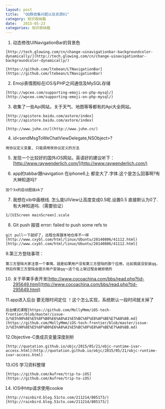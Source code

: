```yaml
---
layout: post
title:  "QQ群收集问题以及资源01"
category: 知识收纳箱
date:   2015-05-23 
categories: 知识收纳箱 
---
```


1.	动态修改UINavigationBar的背景色

```
[http://tech.glowing.com/cn/change-uinavigationbar-backgroundcolor-dynamically/](http://tech.glowing.com/cn/change-uinavigationbar-backgroundcolor-dynamically/)

[https://github.com/ltebean/LTNavigationBar](https://github.com/ltebean/LTNavigationBar)
```

2.	Emoji表情图标在iOS与PHP之间通信及MySQL存储

```
[http://wpceo.com/supporting-emoji-on-php-mysql/](http://wpceo.com/supporting-emoji-on-php-mysql/) 

```

3.	收集了一些Api网站，关于天气、地图等等都有的Api大全网站。

```
[http://apistore.baidu.com/astore/index](http://apistore.baidu.com/astore/index)

[http://www.juhe.cn/](http://www.juhe.cn/)
```

4.	id<sendMsgToWeChatViewDelegate,NSObject>?

```
用协议定义变量, 只能调用改协议定义的方法
```

5.	发现一个比较好的国外iOS网站，英语好的建议听下：[http://www.raywenderlich.com/](http://www.raywenderlich.com/)

6.	app的tabbar跟navigation 在iphone6上 都变大了.字体.这个是怎么回事啊?有大神知道吗?

```
加个3x的启动图就ok了
```

7.	我想在xib中画根线. 怎么能UIView让高度变成0.5呢.设置0.5  直接默认为0了.有大神知道吗.（需要验证）

```
1/[UIScreen mainScreen].scale 
```

8.	Git push 报错 error: failed to push some refs to

```
git pull一下就好了，远程仓库跟本地仓库不一样
(http://www.cxybl.com/html/linux/Ubuntu/20140806/41112.html)[http://www.cxybl.com/html/linux/Ubuntu/20140806/41112.html]
```

9.第三方登陆事项：

```
第三方登陆大家注意一个事情，就是如果用户没有第三方登陆的那个应用，比如我就没安装qq，然后你第三方登陆会提示用户安装qq～这个在上架过程会被拒绝的
```

10.	关于苹果手表开发[http://www.cocoachina.com/bbs/read.php?tid-295649.html](http://www.cocoachina.com/bbs/read.php?tid-295649.html)

11.app进入后台  要无限时间定位  ！这个怎么实现，系统默认一段时间就关掉了

```
后台模式课程[https://github.com/MollyMmm/iOS-tech-frontier/blob/master/issue-3/%E5%90%8E%E5%8F%B0%E6%A8%A1%E5%BC%8F%E8%AF%BE%E7%A8%8B.md](https://github.com/MollyMmm/iOS-tech-frontier/blob/master/issue-3/%E5%90%8E%E5%8F%B0%E6%A8%A1%E5%BC%8F%E8%AF%BE%E7%A8%8B.md)
```

12.Objective-C类成员变量深度剖析

```
[http://quotation.github.io/objc/2015/05/21/objc-runtime-ivar-access.html](http://quotation.github.io/objc/2015/05/21/objc-runtime-ivar-access.html)
```

13.iOS 学习资料整理

```
[https://github.com/Aufree/trip-to-iOS](https://github.com/Aufree/trip-to-iOS)
```

14. IOS中http请求使用cookie 

```
(http://rainbird.blog.51cto.com/211214/805173/)[http://rainbird.blog.51cto.com/211214/805173/]
```











